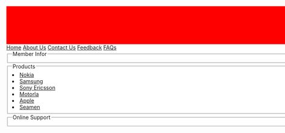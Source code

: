 <html>
<head>
  <title>HTML, CSS & JQuery</title>
  <style type="text/css">
     /*--võ bọc bên ngoài rộng 900px, canh giữa, nền thằng--*/
     .container {
       width: 900px;
       margin: 0px auto;
       background-color: White;
    }
    /*--đầu trang cao 100px--*/
    .top {
      height: 100px;
      background-color: Red;
    {
    /*menu trang cao 22px, canh giữa--*/
    .menu {
      height: 22px;
      background-color: Yellow;
      text-align: center
    }
    /*--giữa trang cao tối thiểu 400px--*/
    .middle {
      min-height: 400px;
    }
    /*-- giữa-trái cao như middle, rộng 250px, gâm trái--*/
    .middle_left {
      float: left;
      width: 250px;
      min-heigth: inherit;
      background-color: Aqua;
    } 
    /*--giữa-phải cao như middle, rộng 650px, gâm phải--*/
    .middle_right {
      float: right;
      width: 645px; 
      min-heigth: inherit;
      background-color: White;
    /*--chân trang  không gâm, cao 22px--*/
    .bottom {
      clear: both;
      height: 22px;
      background-color: Yellow;
    }
    /*--fieldset trong. middle_left cao tối thiểu 150--*/
    .middle_left fieldset {
      min-height: 150px;
    }
    /*-- li trong .middle_left không dùng dấu, kẽ chân--*/
    .middle_left li { 
      list-style-type: none;
      border-bottom: 1px dotted red;
   }
   /*--liên kết trong .menu cách nhau 20px--*/
   .menu a {
     padding: 0px 10px 0px 10px;
  }
  /*--liên kết trong .middle_left chữ HOA nhỏ--*/
    .middle_left a {
      font-variant: small-caps;
  }
  /*--liên kết có chuột trong .middle_left in đậm--*/
  .middle_left a:hover {
    font-weight: bold;
  }
  /*--liên kết chung cho toàn trang--*/
  a { text-decoration: none; }
    a:hover {
      color: Red;
  }
body {
    background-color: Gray;
  }
 </style>
</head>
<body>
  <div class="container">
    <div class="top"></div>
    <div class="menu">
      <a href ="#1" >Home</a>
      <a href ="#2" >About Us</a>
      <a href ="#3" >Contact Us</a>
      <a href ="#4" >Feedback</a>
      <a href ="#5" >FAQs</a>
     </div>
     <div class ="middle">
      <div class="middle_left">
       <fieldset>
        <legend>Member Infor</legend>
       </fieldset>
       <fieldset>
        <legend>Products</legend>
        <li><a href="#1">Nokia</a></li>
        <li><a href="#2">Samsung</a></li>
        <li><a href="#3">Sony Ericsson</a></li>
        <li><a href="#4">Motorla</a></li>
        <li><a href="#5">Apple</a></li>
        <li><a href="#5">Seamen</a></li>
       </fieldset>
       <fieldset>
         <legend>Online Support</legend>
       </fieldset>
      </div>
      <div class="middle_right"></div>
    </div>
    <div class="bottom"></div>
  </div>
</body>
</html>
